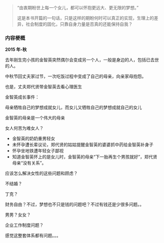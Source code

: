 > “由衷期盼世上每一个女儿，都可以怀抱更远大、更无限的梦想。”
>
> 这是本书开篇的一句话，只是这样的期盼何时可以真正的实现，生理上的差异，社会制度的固化，只靠自身力量是否真的还能保持自我？

### 内容梗概

**2015 年-秋**

去年刚生完小孩的金智英突然偶尔会变成另一个人，一般是身边的人，包括已去世的人。

中秋节回丈夫家过节，一次吃饭过程中变成了自己的母亲，向亲家母抱怨。

也是，丈夫郑代贤带金智英去看心理医生



金智英成长事件：





母亲牺牲自己的梦想成就女儿，而女儿又牺牲自己的梦想成就自己的女儿



金智英的母亲是一个伟大的母亲



女人何苦为难女人？

* 金智英的奶奶重男轻女
* 未怀孕遭长辈议论，郑代贤的姑姑提醒金智英的婆婆抓中药给金智英补身子
* 怀孕坐地铁遭年轻女子鄙视
* 知道金智英怀上的是女儿时，金智英的母亲“下一胎再生个男孩就好”，郑代贤母亲“没有关系”。



应该怎么解决女性的这些问题和顾虑？

不结婚？

丁克？

财务自由？不过，梦想也不只是钱的问题吧？不过有钱还是少很多问题。。

男男？女女？

企业工作制度问题？



感觉这整套体系都有问题。。。